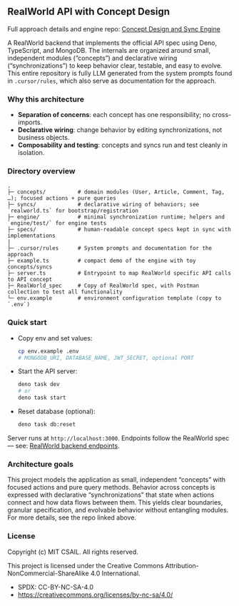 ## RealWorld API with Concept Design

Full approach details and engine repo:
[Concept Design and Sync Engine](https://github.com/eagonmeng/sync-blank)

A RealWorld backend that implements the official API spec using Deno,
TypeScript, and MongoDB. The internals are organized around small, independent
modules (“concepts”) and declarative wiring (“synchronizations”) to keep
behavior clear, testable, and easy to evolve. This entire repository is fully
LLM generated from the system prompts found in `.cursor/rules`, which also serve
as documentation for the approach.

### Why this architecture

- **Separation of concerns**: each concept has one responsibility; no
  cross-imports.
- **Declarative wiring**: change behavior by editing synchronizations, not
  business objects.
- **Composability and testing**: concepts and syncs run and test cleanly in
  isolation.

### Directory overview

```
.
├─ concepts/          # domain modules (User, Article, Comment, Tag, …); focused actions + pure queries
├─ syncs/             # declarative wiring of behaviors; see `realworld.ts` for bootstrap/registration
├─ engine/            # minimal synchronization runtime; helpers and `engine/test/` for engine tests
├─ specs/             # human-readable concept specs kept in sync with implementations
|
├─ .cursor/rules      # System prompts and documentation for the approach
├─ example.ts         # compact demo of the engine with toy concepts/syncs
├─ server.ts          # Entrypoint to map RealWorld specific API calls to API concept
├─ RealWorld_spec     # Copy of RealWorld spec, with Postman collection to test all functionality
└─ env.example        # environment configuration template (copy to `.env`)
```

### Quick start

- Copy env and set values:
  ```bash
  cp env.example .env
  # MONGODB_URI, DATABASE_NAME, JWT_SECRET, optional PORT
  ```
- Start the API server:
  ```bash
  deno task dev
  # or
  deno task start
  ```
- Reset database (optional):
  ```bash
  deno task db:reset
  ```

Server runs at `http://localhost:3000`. Endpoints follow the RealWorld spec —
see:
[RealWorld backend endpoints](https://realworld-docs.netlify.app/docs/specs/backend-specs/endpoints).

### Architecture goals

This project models the application as small, independent “concepts” with
focused actions and pure query methods. Behavior across concepts is expressed
with declarative “synchronizations” that state when actions connect and how data
flows between them. This yields clear boundaries, granular specification, and
evolvable behavior without entangling modules. For more details, see the repo
linked above.

### License

Copyright (c) MIT CSAIL. All rights reserved.

This project is licensed under the Creative Commons
Attribution-NonCommercial-ShareAlike 4.0 International.

- SPDX: CC-BY-NC-SA-4.0
- https://creativecommons.org/licenses/by-nc-sa/4.0/

